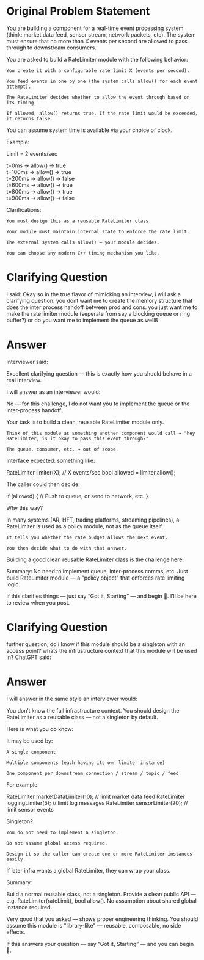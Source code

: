 # Original Problem Statement
You are building a component for a real-time event processing system (think: market data feed, sensor stream, network packets, etc).
The system must ensure that no more than X events per second are allowed to pass through to downstream consumers.

You are asked to build a RateLimiter module with the following behavior:

    You create it with a configurable rate limit X (events per second).

    You feed events in one by one (the system calls allow() for each event attempt).

    The RateLimiter decides whether to allow the event through based on its timing.

    If allowed, allow() returns true. If the rate limit would be exceeded, it returns false.

You can assume system time is available via your choice of clock.

Example:

Limit = 2 events/sec

t=0ms → allow() → true  
t=100ms → allow() → true  
t=200ms → allow() → false  
t=600ms → allow() → true  
t=800ms → allow() → true  
t=900ms → allow() → false  

Clarifications:

    You must design this as a reusable RateLimiter class.

    Your module must maintain internal state to enforce the rate limit.

    The external system calls allow() — your module decides.

    You can choose any modern C++ timing mechanism you like.


# Clarifying Question 
I said: Okay so in the true flavor of mimicking an interview, i will ask a clarifying question. you dont want me to create the memory structure that does the inter process handoff between prod and cons. you just want me to make the rate limiter module (seperate from say a blocking queue or ring buffer?) or do you want me to implement the queue as wellß 

# Answer 
Interviewer said:

Excellent clarifying question — this is exactly how you should behave in a real interview.

I will answer as an interviewer would:

No — for this challenge, I do not want you to implement the queue or the inter-process handoff.

Your task is to build a clean, reusable RateLimiter module only.

    Think of this module as something another component would call → "hey RateLimiter, is it okay to pass this event through?"

    The queue, consumer, etc. → out of scope.

Interface expected: something like:

RateLimiter limiter(X);  // X events/sec
bool allowed = limiter.allow();

The caller could then decide:

if (allowed) {
    // Push to queue, or send to network, etc.
}

Why this way?

In many systems (AR, HFT, trading platforms, streaming pipelines), a RateLimiter is used as a policy module, not as the queue itself.

    It tells you whether the rate budget allows the next event.

    You then decide what to do with that answer.

Building a good clean reusable RateLimiter class is the challenge here.

Summary:
No need to implement queue, inter-process comms, etc.
Just build RateLimiter module — a "policy object" that enforces rate limiting logic.

If this clarifies things — just say “Got it, Starting” — and begin 🚀.
I’ll be here to review when you post.

# Clarifying Question
further question, do i know if this module should be a singleton with an access point? whats the infrustructure context that this module will be used in? 
ChatGPT said:

# Answer
I will answer in the same style an interviewer would:

You don’t know the full infrastructure context.
You should design the RateLimiter as a reusable class — not a singleton by default.

Here is what you do know:

It may be used by:

    A single component

    Multiple components (each having its own limiter instance)

    One component per downstream connection / stream / topic / feed

For example:

RateLimiter marketDataLimiter(10);  // limit market data feed
RateLimiter loggingLimiter(5);      // limit log messages
RateLimiter sensorLimiter(20);      // limit sensor events

Singleton?

    You do not need to implement a singleton.

    Do not assume global access required.

    Design it so the caller can create one or more RateLimiter instances easily.

If later infra wants a global RateLimiter, they can wrap your class.

Summary:

Build a normal reusable class, not a singleton.
Provide a clean public API — e.g. RateLimiter(rateLimit), bool allow().
No assumption about shared global instance required.

Very good that you asked — shows proper engineering thinking.
You should assume this module is "library-like" — reusable, composable, no side effects.

If this answers your question — say “Got it, Starting” — and you can begin 🚀.

